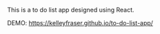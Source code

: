 This is a to do list app designed using React. 

DEMO: https://kelleyfraser.github.io/to-do-list-app/